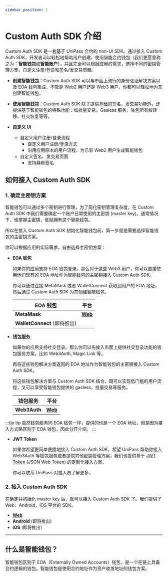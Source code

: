 ```yaml
---
sidebar_position: 1
---
```


# Custom Auth SDK 介绍

Custom Auth SDK 是一套基于 UniPass 合约的 non-UI SDK。通过接入 Custom Auth SDK，开发者可以轻松地帮助用户创建、使用智能合约钱包（我们更愿意称之为：**智能钱包**或**智能账户**），并且完全可以根据应用的需求，选择不同的密钥管理方案，自定义注册/登录和签名/发交易页面。

* **创建智能钱包**：Custom Auth SDK 可以与市面上流行的身份验证解决方案以及 EOA 钱包集成，不管是 Web2 用户还是 Web3 用户，你都可以轻松地为其创建智能钱包。

* **使用智能钱包**：Custom Auth SDK 除了提供基础的签名，发交易功能外，还提供基于智能钱包的特殊功能：如批量交易，Gasless 服务，钱包所有权转移，社交恢复等等。

* **自定义 UI**
    * 自定义用户注册/登录流程
        * 自定义用户注册/登录方式
        * 沿用应用原本的用户流程，为已有 Web2 用户生成智能钱包
    * 自定义签名、发交易页面
        * 支持静默签名

## 如何接入 Custom Auth SDK

### 1. 确定主密钥方案

智能钱包可以通过多个密钥进行管理，为了简化密钥管理复杂度，在 Custom Auth SDK 中我们需要确定一个账户日常使用的主密钥 (master key)。通常情况下，谁掌握主密钥，谁就拥有这个智能钱包。

所以在接入 Custom Auth SDK 初始化智能钱包前，第一步就是需要选择智能钱包的主密钥方案。

你可以根据应用的实际需求，自由选择主密钥方案：

* **EOA 钱包**
    
    如果你的应用支持 EOA 钱包登录。那么对于这些 Web3 用户，你可以直接使用他们现有的 EOA 地址作为智能钱包的主密钥接入 Custom Auth SDK。

    你可以通过连接 MetaMask 或者 WalletConnect 获取到用户的 EOA 地址，然后通过 Custom Auth SDK 为其创建智能钱包。

    |**EOA 钱包**|**平台**|
    |--|--|
    |**MetaMask**|[**Web**](./web-sdk/init-master-key/01-eoa.md/#init-master-key-from-metamask)|
    |**WalletConnect** (即将推出)||

* **钱包服务**

    如果你的应用支持社交登录。那么你可以先接入市面上提供社交登录功能的钱包服务方案，比如 Web3Auth, Magic Link 等。
    
    再将这些钱包解决方案返回的 EOA 地址作为智能钱包的主密钥接入 Custom Auth SDK。

    将这些钱包解决方案与 Custom Auth SDK 结合，既可以实现低门槛的用户流程，又可以享受智能钱包提供的 gasless，批量交易等服务。

    |**钱包服务**|**平台**|
    |--|--|
    |**Web3Auth**|[**Web**](./web-sdk/init-master-key/02-waas.md/#init-master-key-from-web3auth)|

:::tip tip
虽然钱包服务同 EOA 钱包一样，提供的也是一个 EOA 地址，但是因为接入方式略区别于 EOA 钱包，因此分开介绍。
:::

* **JWT Token**

    如果你希望更简单便捷地接入 Custom Auth SDK，希望 UniPass 帮助你接入 Web3Auth 等钱包服务或者提供其他密钥管理方案，我们也提供基于 [JWT Token](https://jwt.io/) (JSON Web Token) 的定制化接入方案。
    
    你可以联系 UniPass 对接人员了解更多。

### 2. 接入 Custom Auth SDK

在确定并初始化 master key 后，就可以接入 Custom Auth SDK 了。我们提供了 Web，Android，iOS 平台的 SDK。

* [**Web**](./web-sdk/01-quick-start.md)
* **Android** (即将推出) 
* **iOS** (即将推出)

---

## 什么是智能钱包？

智能钱包区别于 EOA（Externally Owned Accounts）钱包，是一个在链上具备合约逻辑的钱包。智能钱包是使用合约地址作为资产收发地址的钱包方案。